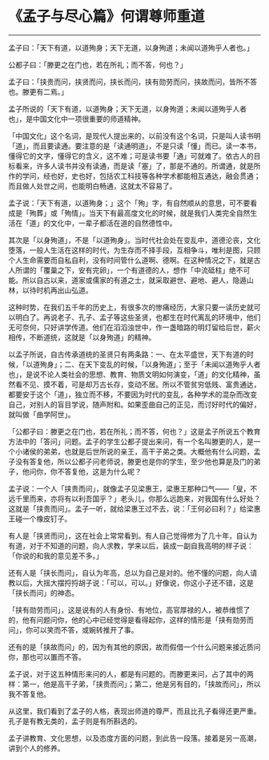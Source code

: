 # 《孟子与尽心篇》何谓尊师重道

------

孟子曰：「天下有道，以道殉身；天下无道，以身殉道；未闻以道殉乎人者也。」

公都子曰：「滕更之在门也，若在所礼；而不答，何也？」

孟子曰：「挟贵而问，挟贤而问，挟长而问，挟有勋劳而问，挟故而问，皆所不答也。滕更有二焉。」

孟子所说的「天下有道，以道殉身；天下无道，以身殉道；未闻以道殉乎人者也」，是中国文化中一项很重要的师道精神。

「中国文化」这个名词，是现代人提出来的，以前没有这个名词，只是叫人读书明「道」，而且要读通。要注意的是「读通明道」，不是只读「懂」而已。读一本书，懂得它的文字，懂得它的含义，这不难；可是读书要「通」可就难了。依古人的目标看来，许多人读书并没有读通，而是读「塞」了，那是不通的。所谓通，就是所作的学问，经也好，史也好，包括农工科技等各种学术都能相互通达，融会贯通；而且做人处世之间，也能明白畅通，这就太不容易了。

孟子说：「天下有道，以道殉身；」这个「殉」字，有自然顺从的意思，可不要看成是「殉葬」或「殉情」。当天下有最高度文化的时候，就是我们人类完全自然生活在「道」的文化中，一辈子都活在道的自然德性中。

其次是「以身殉道」，不是「以道殉身」。当时代社会处在变乱中，道德沦丧，文化堕落，一般人生活在这样的时代，为生存而不择手段，互相争斗，唯利是图，只顾个人生命需要而自私自利，没有时间管什么道啊、德啊。在这种情况之下，就是古人所谓的「覆巢之下，安有完卵」，一个有道德的人，想作「中流砥柱」绝不可能。所以自古以来，道家或儒家的有道之士，就采取避世、避地、避人，隐遁山林，以待时机再出山弘道。

这种时势，在我们五千年的历史上，有很多次的惨痛经历，大家只要一读历史就可以明白了。再说老子、孔子、孟子等这些圣贤，也都生在时代离乱的环境中，他们无可奈何，只好讲学传道。他们在滔滔浊世中，作一盏暗路的明灯留给后世，薪火相传，不断道统，这就是「以身殉道」的精神。

以孟子所说，自古传承道统的圣贤只有两条路：一、在太平盛世，天下有道的时候，「以道殉身」；二、在天下变乱的时候，「以身殉道」；至于「未闻以道殉乎人者也」，是说不论人类社会的思想、教育、物质文明如何演变，「道」的文化精神，虽然看不见、摸不着，可是却万古长存，变动不居。所以不管贫穷低贱、富贵通达，都要安于这个「道」，独立而不移，不要因为时代的变乱，各种学术的混杂而改变自己，对别人的盲目学说，随声附和。如果歪曲自己的正见，而讨好时代的偏好，就叫做「曲学阿世」。

「公都子曰：滕更之在门也，若在所礼；而不答，何也？」这是孟子所说五个教育方法中的「答问」问题。孟子的学生公都子提出来问，有一个名叫滕更的人，是一个小诸侯的弟弟，也就是后世所说的亲王，高干子弟之类。大概他有什么问题，孟子没有答复他，所以公都子问老师说，滕更也是你的学生，至少他也算是及门的弟子，他问你，你不答复他，这是为什么呢？

孟子说：一个人「挟贵而问」，就像孟子见梁惠王，梁惠王那种口气——「叟，不远千里而来，亦将有以利吾国乎？」老头儿，你那么远跑来，对我国有什么好处？这就是「挟贵而问」。孟子一听，就给梁惠王过不去，说：「王何必曰利？」给梁惠王碰一个橡皮钉子。

有人是「挟贤而问」，这在社会上常常看到。有人自己觉得修为了几十年，自认为有道，对于不知道的问题，向人求教，学来以后，装成一副自我高明的样子说：「你说的和我的意见差不多。」

还有人是「挟长而问」，自认为年高，总以为自己是对的。他不懂的问题，向人请教以后，大摇大摆捋捋胡子说：「可以，可以。」好像说，你这小子还不错，这是「挟长而问」的神态。

「挟有勋劳而问」，这是说有的人有身份、有地位，高官厚禄的人，被恭维惯了的，他有问题问你，他的心中已经觉得是看得起你，这样的情形是「挟有勋劳而问」，你可以笑而不答，或婉转推开了事。

还有的是「挟故而问」的，因为有其他的原因，故而假借一个什么问题来接近质问你，那也可以置而不答。

孟子说，对于这五种情形来问的人，都是有问题的。而滕更来问，占了其中的两样：第一，他是高干子弟，「挟贵而问」；第二，他是另有目的，「挟故而问」，所以我不答复他。

从这里，我们看到了孟子的人格，表现出师道的尊严，而且比孔子看得还更严重。孔子是有教无类的，孟子则是有所斟选的。

孟子讲教育、文化思想，以及态度方面的问题，到此告一段落。接着是另一高潮，讲到个人的修养。

